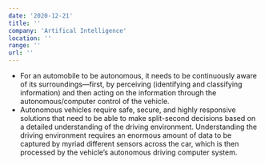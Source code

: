 ```yaml
---
date: '2020-12-21'
title: ''
company: 'Artifical Intelligence'
location: ''
range: ''
url: ''
---
```


- For an automobile to be autonomous, it needs to be continuously aware of its surroundings—first, by perceiving (identifying and classifying information) and then acting on the information through the autonomous/computer control of the vehicle.
- Autonomous vehicles require safe, secure, and highly responsive solutions that need to be able to make split-second decisions based on a detailed understanding of the driving environment. Understanding the driving environment requires an enormous amount of data to be captured by myriad different sensors across the car, which is then processed by the vehicle’s autonomous driving computer system.
